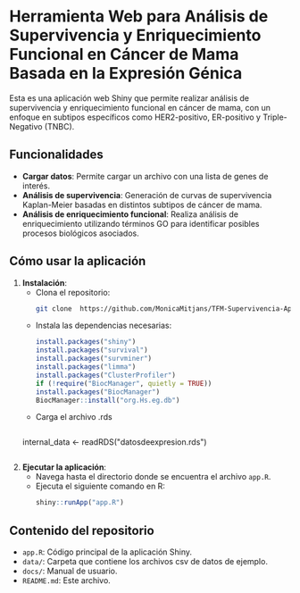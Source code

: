# Herramienta Web para Análisis de Supervivencia y Enriquecimiento Funcional en Cáncer de Mama Basada en la Expresión Génica 

Esta es una aplicación web Shiny que permite realizar análisis de supervivencia y enriquecimiento funcional en cáncer de mama, con un enfoque en subtipos específicos como HER2-positivo, ER-positivo y Triple-Negativo (TNBC). 

## Funcionalidades

- **Cargar datos**: Permite cargar un archivo con una lista de genes de interés.
- **Análisis de supervivencia**: Generación de curvas de supervivencia Kaplan-Meier basadas en distintos subtipos de cáncer de mama.
- **Análisis de enriquecimiento funcional**: Realiza análisis de enriquecimiento utilizando términos GO para identificar posibles procesos biológicos asociados.

## Cómo usar la aplicación

1. **Instalación**:
   - Clona el repositorio: 
     ```bash
     git clone  https://github.com/MonicaMitjans/TFM-Supervivencia-App.git
     ```
   - Instala las dependencias necesarias:
     ```r
     install.packages("shiny")
     install.packages("survival")
     install.packages("survminer")
     install.packages("limma")
     install.packages("ClusterProfiler")
     if (!require("BiocManager", quietly = TRUE))
     install.packages("BiocManager")
     BiocManager::install("org.Hs.eg.db")
     ```
    - Carga el archivo .rds
      ```r
     internal_data <- readRDS("datosdeexpresion.rds")
     ```

2. **Ejecutar la aplicación**:
   - Navega hasta el directorio donde se encuentra el archivo `app.R`.
   - Ejecuta el siguiente comando en R:
     ```r
     shiny::runApp("app.R")
     ```

## Contenido del repositorio

- `app.R`: Código principal de la aplicación Shiny.
- `data/`: Carpeta que contiene los archivos csv de datos de ejemplo.
- `docs/`: Manual de usuario.
- `README.md`: Este archivo.



